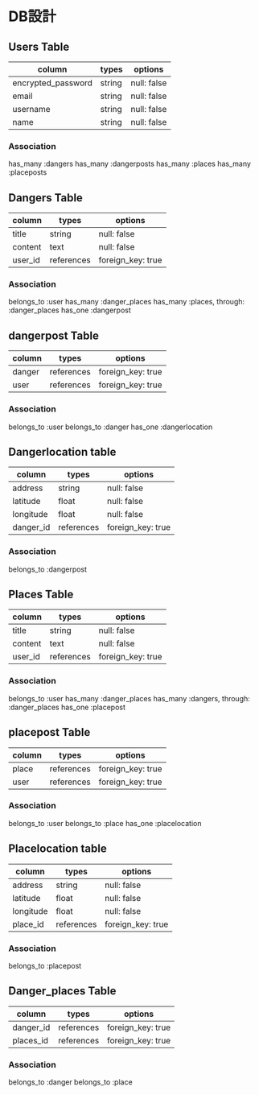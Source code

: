 # DB設計

## Users Table

| column             | types  | options     |
| ------------------ | ------ | ----------- |
| encrypted_password | string | null: false |
| email              | string | null: false |
| username           | string | null: false |
| name               | string | null: false |

### Association

has_many :dangers
has_many :dangerposts
has_many :places
has_many :placeposts

## Dangers Table

| column  | types      | options           |
| ------- | ---------- | ----------------- |
| title   | string     | null: false       |
| content | text       | null: false       |
| user_id | references | foreign_key: true |

### Association

belongs_to :user
has_many :danger_places
has_many :places, through: :danger_places
has_one :dangerpost

## dangerpost Table

| column | types      | options           |
| ------ | ---------- | ----------------- |
| danger | references | foreign_key: true |
| user   | references | foreign_key: true |

### Association

belongs_to :user
belongs_to :danger
has_one :dangerlocation

## Dangerlocation table

| column    | types      | options           |
| --------- | ---------- | ----------------- |
| address   | string     | null: false       |
| latitude  | float      | null: false       |
| longitude | float      | null: false       |
| danger_id | references | foreign_key: true |

### Association

belongs_to :dangerpost


## Places Table

| column  | types      | options           |
| ------- | ---------- | ----------------- |
| title   | string     | null: false       |
| content | text       | null: false       |
| user_id | references | foreign_key: true |

### Association

belongs_to :user
has_many :danger_places
has_many :dangers, through: :danger_places
has_one :placepost

## placepost Table

| column | types      | options           |
| ------ | ---------- | ----------------- |
| place  | references | foreign_key: true |
| user   | references | foreign_key: true |

### Association

belongs_to :user
belongs_to :place
has_one :placelocation

## Placelocation table

| column    | types      | options           |
| --------- | ---------- | ----------------- |
| address   | string     | null: false       |
| latitude  | float      | null: false       |
| longitude | float      | null: false       |
| place_id  | references | foreign_key: true |

### Association

belongs_to :placepost


## Danger_places Table

| column    | types      | options           |
| --------- | ---------- | ----------------- |
| danger_id | references | foreign_key: true |
| places_id | references | foreign_key: true |

### Association

belongs_to :danger
belongs_to :place

